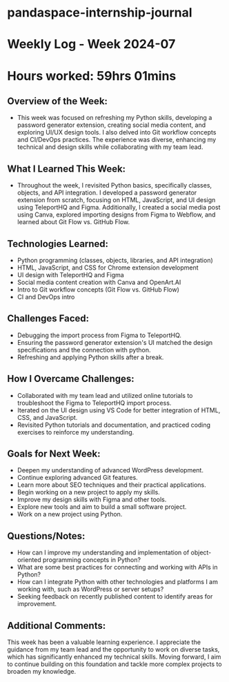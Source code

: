 # pandaspace-internship-journal

# Weekly Log - Week 2024-07
# Hours worked: 59hrs 01mins

## Overview of the Week:
- This week was focused on refreshing my Python skills, developing a password generator extension, creating social media content, and exploring UI/UX design tools.
  I also delved into Git workflow concepts and CI/DevOps practices. The experience was diverse, enhancing my technical and design skills while collaborating with my team lead.

## What I Learned This Week:
- Throughout the week, I revisited Python basics, specifically classes, objects, and API integration.
  I developed a password generator extension from scratch, focusing on HTML, JavaScript, and UI design using TeleportHQ and Figma.
  Additionally, I created a social media post using Canva, explored importing designs from Figma to Webflow, and learned about Git Flow vs. GitHub Flow.

## Technologies Learned:
- Python programming (classes, objects, libraries, and API integration)
- HTML, JavaScript, and CSS for Chrome extension development
- UI design with TeleportHQ and Figma
- Social media content creation with Canva and OpenArt.AI
- Intro to Git workflow concepts (Git Flow vs. GitHub Flow)
- CI and DevOps intro

## Challenges Faced:
- Debugging the import process from Figma to TeleportHQ.
- Ensuring the password generator extension's UI matched the design specifications and the connection with python.
- Refreshing and applying Python skills after a break.

## How I Overcame Challenges:
- Collaborated with my team lead and utilized online tutorials to troubleshoot the Figma to TeleportHQ import process.
- Iterated on the UI design using VS Code for better integration of HTML, CSS, and JavaScript.
- Revisited Python tutorials and documentation, and practiced coding exercises to reinforce my understanding.

## Goals for Next Week:
- Deepen my understanding of advanced WordPress development.
- Continue exploring advanced Git features.
- Learn more about SEO techniques and their practical applications.
- Begin working on a new project to apply my skills.
- Improve my design skills with Figma and other tools.
- Explore new tools and aim to build a small software project.
- Work on a new project using Python.

## Questions/Notes:
- How can I improve my understanding and implementation of object-oriented programming concepts in Python?
- What are some best practices for connecting and working with APIs in Python?
- How can I integrate Python with other technologies and platforms I am working with, such as WordPress or server setups?
- Seeking feedback on recently published content to identify areas for improvement.

## Additional Comments:
This week has been a valuable learning experience. I appreciate the guidance from my team lead and the opportunity to work on diverse tasks, which has significantly enhanced my technical skills.
Moving forward, I aim to continue building on this foundation and tackle more complex projects to broaden my knowledge.
